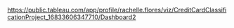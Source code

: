 
https://public.tableau.com/app/profile/rachelle.flores/viz/CreditCardClassificationProject_16833606347710/Dashboard2